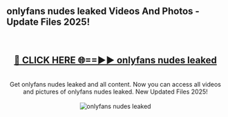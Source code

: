 <h2>onlyfans nudes leaked Videos And Photos - Update Files 2025!</h2>
<br>
<div align="center">
<h2><a href="https://top-ai-tools.click/QrbHav" rel="nofollow">🔴 CLICK HERE 🌐==►► onlyfans nudes leaked</a></h2>
<br>
Get onlyfans nudes leaked and all content. Now you can access all videos and pictures of onlyfans nudes leaked. New Updated Files 2025!
<br>
<br>
<a href="https://top-ai-tools.click/QrbHav" rel="nofollow" data-target="animated-image.originalLink"><img src="https://i.ibb.co.com/WyWwxjT/player-gif2.gif" alt="onlyfans nudes leaked" style="max-width: 100%; display: inline-block;" data-target="animated-image.originalImage"></a>
</div>
<br>